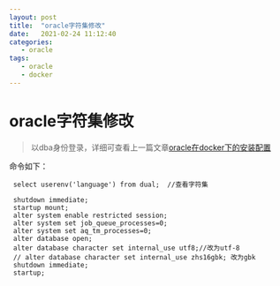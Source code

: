 ```yaml
---
layout: post
title:  "oracle字符集修改"
date:   2021-02-24 11:12:40
categories: 
   - oracle
tags:
   - oracle
   - docker
---
```


# oracle字符集修改

> 以dba身份登录，详细可查看上一篇文章[oracle在docker下的安装配置](2021-02-24-oracle在docker下的安装配置.md)

命令如下：

```
 select userenv('language') from dual;  //查看字符集

 shutdown immediate;
 startup mount;
 alter system enable restricted session;
 alter system set job_queue_processes=0;
 alter system set aq_tm_processes=0;
 alter database open;
 alter database character set internal_use utf8;//改为utf-8
 // alter database character set internal_use zhs16gbk; 改为gbk
 shutdown immediate;
 startup;


```